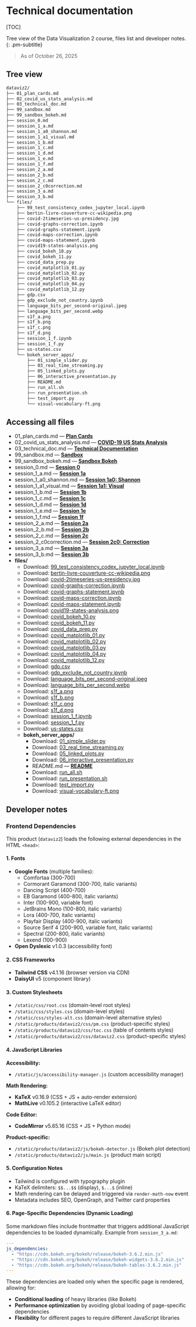 # Technical documentation


[TOC]

Tree view of the Data Visualization 2 course, files list and developer notes.
{: .pm-subtitle}



> As of October 26, 2025


## Tree view


```bash
dataviz2/
├── 01_plan_cards.md
├── 02_covid_us_stats_analysis.md
├── 03_technical_doc.md
├── 99_sandbox.md
├── 99_sandbox_bokeh.md
├── session_0.md
├── session_1_a.md
├── session_1_a0_shannon.md
├── session_1_a1_visual.md
├── session_1_b.md
├── session_1_c.md
├── session_1_d.md
├── session_1_e.md
├── session_1_f.md
├── session_2_a.md
├── session_2_b.md
├── session_2_c.md
├── session_2_c0correction.md
├── session_3_a.md
├── session_3_b.md
└── files/
    ├── 99_test_consistency_codex_jupyter_local.ipynb
    ├── bertin-livre-couverture-cc-wikipedia.png
    ├── covid-2timeseries-us-presidency.jpg
    ├── covid-graphs-correction.ipynb
    ├── covid-graphs-statement.ipynb
    ├── covid-maps-correction.ipynb
    ├── covid-maps-statement.ipynb
    ├── covid19-states-analysis.png
    ├── covid_bokeh_10.py
    ├── covid_bokeh_11.py
    ├── covid_data_prep.py
    ├── covid_matplotlib_01.py
    ├── covid_matplotlib_02.py
    ├── covid_matplotlib_03.py
    ├── covid_matplotlib_04.py
    ├── covid_matplotlib_12.py
    ├── gdp.csv
    ├── gdp_exclude_not_country.ipynb
    ├── language_bits_per_second-original.jpeg
    ├── language_bits_per_second.webp
    ├── s1f_a.png
    ├── s1f_b.png
    ├── s1f_c.png
    ├── s1f_d.png
    ├── session_1_f.ipynb
    ├── session_1_f.py
    ├── us-states.csv
    └── bokeh_server_apps/
        ├── 01_simple_slider.py
        ├── 03_real_time_streaming.py
        ├── 05_linked_plots.py
        ├── 06_interactive_presentation.py
        ├── README.md
        ├── run_all.sh
        ├── run_presentation.sh
        ├── test_import.py
        └── visual-vocabulary-ft.png
```


## Accessing all files

- 01_plan_cards.md — [**Plan Cards**](01_plan_cards.md)
- 02_covid_us_stats_analysis.md — [**COVID-19 US Stats Analysis**](02_covid_us_stats_analysis.md)
- 03_technical_doc.md — [**Technical Documentation**](03_technical_doc.md)
- 99_sandbox.md — [**Sandbox**](99_sandbox.md)
- 99_sandbox_bokeh.md — [**Sandbox Bokeh**](99_sandbox_bokeh.md)
- session_0.md — [**Session 0**](session_0.md)
- session_1_a.md — [**Session 1a**](session_1_a.md)
- session_1_a0_shannon.md — [**Session 1a0: Shannon**](session_1_a0_shannon.md)
- session_1_a1_visual.md — [**Session 1a1: Visual**](session_1_a1_visual.md)
- session_1_b.md — [**Session 1b**](session_1_b.md)
- session_1_c.md — [**Session 1c**](session_1_c.md)
- session_1_d.md — [**Session 1d**](session_1_d.md)
- session_1_e.md — [**Session 1e**](session_1_e.md)
- session_1_f.md — [**Session 1f**](session_1_f.md)
- session_2_a.md — [**Session 2a**](session_2_a.md)
- session_2_b.md — [**Session 2b**](session_2_b.md)
- session_2_c.md — [**Session 2c**](session_2_c.md)
- session_2_c0correction.md — [**Session 2c0: Correction**](session_2_c0correction.md)
- session_3_a.md — [**Session 3a**](session_3_a.md)
- session_3_b.md — [**Session 3b**](session_3_b.md)
- **files/**
    - Download: <a href="/pm/dataviz2/files/99_test_consistency_codex_jupyter_local.ipynb" download>99_test_consistency_codex_jupyter_local.ipynb</a>
    - Download: <a href="/pm/dataviz2/files/bertin-livre-couverture-cc-wikipedia.png" download>bertin-livre-couverture-cc-wikipedia.png</a>
    - Download: <a href="/pm/dataviz2/files/covid-2timeseries-us-presidency.jpg" download>covid-2timeseries-us-presidency.jpg</a>
    - Download: <a href="/pm/dataviz2/files/covid-graphs-correction.ipynb" download>covid-graphs-correction.ipynb</a>
    - Download: <a href="/pm/dataviz2/files/covid-graphs-statement.ipynb" download>covid-graphs-statement.ipynb</a>
    - Download: <a href="/pm/dataviz2/files/covid-maps-correction.ipynb" download>covid-maps-correction.ipynb</a>
    - Download: <a href="/pm/dataviz2/files/covid-maps-statement.ipynb" download>covid-maps-statement.ipynb</a>
    - Download: <a href="/pm/dataviz2/files/covid19-states-analysis.png" download>covid19-states-analysis.png</a>
    - Download: <a href="/pm/dataviz2/files/covid_bokeh_10.py" download>covid_bokeh_10.py</a>
    - Download: <a href="/pm/dataviz2/files/covid_bokeh_11.py" download>covid_bokeh_11.py</a>
    - Download: <a href="/pm/dataviz2/files/covid_data_prep.py" download>covid_data_prep.py</a>
    - Download: <a href="/pm/dataviz2/files/covid_matplotlib_01.py" download>covid_matplotlib_01.py</a>
    - Download: <a href="/pm/dataviz2/files/covid_matplotlib_02.py" download>covid_matplotlib_02.py</a>
    - Download: <a href="/pm/dataviz2/files/covid_matplotlib_03.py" download>covid_matplotlib_03.py</a>
    - Download: <a href="/pm/dataviz2/files/covid_matplotlib_04.py" download>covid_matplotlib_04.py</a>
    - Download: <a href="/pm/dataviz2/files/covid_matplotlib_12.py" download>covid_matplotlib_12.py</a>
    - Download: <a href="/pm/dataviz2/files/gdp.csv" download>gdp.csv</a>
    - Download: <a href="/pm/dataviz2/files/gdp_exclude_not_country.ipynb" download>gdp_exclude_not_country.ipynb</a>
    - Download: <a href="/pm/dataviz2/files/language_bits_per_second-original.jpeg" download>language_bits_per_second-original.jpeg</a>
    - Download: <a href="/pm/dataviz2/files/language_bits_per_second.webp" download>language_bits_per_second.webp</a>
    - Download: <a href="/pm/dataviz2/files/s1f_a.png" download>s1f_a.png</a>
    - Download: <a href="/pm/dataviz2/files/s1f_b.png" download>s1f_b.png</a>
    - Download: <a href="/pm/dataviz2/files/s1f_c.png" download>s1f_c.png</a>
    - Download: <a href="/pm/dataviz2/files/s1f_d.png" download>s1f_d.png</a>
    - Download: <a href="/pm/dataviz2/files/session_1_f.ipynb" download>session_1_f.ipynb</a>
    - Download: <a href="/pm/dataviz2/files/session_1_f.py" download>session_1_f.py</a>
    - Download: <a href="/pm/dataviz2/files/us-states.csv" download>us-states.csv</a>
    - **bokeh_server_apps/**
        - Download: <a href="/pm/dataviz2/files/bokeh_server_apps/01_simple_slider.py" download>01_simple_slider.py</a>
        - Download: <a href="/pm/dataviz2/files/bokeh_server_apps/03_real_time_streaming.py" download>03_real_time_streaming.py</a>
        - Download: <a href="/pm/dataviz2/files/bokeh_server_apps/05_linked_plots.py" download>05_linked_plots.py</a>
        - Download: <a href="/pm/dataviz2/files/bokeh_server_apps/06_interactive_presentation.py" download>06_interactive_presentation.py</a>
        - README.md — [**README**](files/bokeh_server_apps/README.md)
        - Download: <a href="/pm/dataviz2/files/bokeh_server_apps/run_all.sh" download>run_all.sh</a>
        - Download: <a href="/pm/dataviz2/files/bokeh_server_apps/run_presentation.sh" download>run_presentation.sh</a>
        - Download: <a href="/pm/dataviz2/files/bokeh_server_apps/test_import.py" download>test_import.py</a>
        - Download: <a href="/pm/dataviz2/files/bokeh_server_apps/visual-vocabulary-ft.png" download>visual-vocabulary-ft.png</a>







## Developer notes

### Frontend Dependencies

This product (`dataviz2`) loads the following external dependencies in the HTML `<head>`:

#### 1. Fonts

- **Google Fonts** (multiple families):
    - Comfortaa (300-700)
    - Cormorant Garamond (300-700, italic variants)
    - Dancing Script (400-700)
    - EB Garamond (400-800, italic variants)
    - Inter (100-900, variable font)
    - JetBrains Mono (100-800, italic variants)
    - Lora (400-700, italic variants)
    - Playfair Display (400-900, italic variants)
    - Source Serif 4 (200-900, variable font, italic variants)
    - Spectral (200-800, italic variants)
    - Lexend (100-900)
- **Open Dyslexic** v1.0.3 (accessibility font)

#### 2. CSS Frameworks

- **Tailwind CSS** v4.1.16 (browser version via CDN)
- **DaisyUI** v5 (component library)

#### 3. Custom Stylesheets

- `/static/css/root.css` (domain-level root styles)
- `/static/css/styles.css` (domain-level styles)
- `/static/css/styles-alt.css` (domain-level alternative styles)
- `/static/products/dataviz2/css/pm.css` (product-specific styles)
- `/static/products/dataviz2/css/toc.css` (table of contents styles)
- `/static/products/dataviz2/css/dataviz2.css` (product-specific styles)

#### 4. JavaScript Libraries

**Accessibility:**

- `/static/js/accessibility-manager.js` (custom accessibility manager)

**Math Rendering:**

- **KaTeX** v0.16.9 (CSS + JS + auto-render extension)
- **MathLive** v0.105.2 (interactive LaTeX editor)

**Code Editor:**

- **CodeMirror** v5.65.16 (CSS + JS + Python mode)

**Product-specific:**

- `/static/products/dataviz2/js/bokeh-detector.js` (Bokeh plot detection)
- `/static/products/dataviz2/js/main.js` (product main script)

#### 5. Configuration Notes

- Tailwind is configured with typography plugin
- KaTeX delimiters: `$$...$$` (display), `$...$` (inline)
- Math rendering can be delayed and triggered via `render-math-now` event
- Metadata includes SEO, OpenGraph, and Twitter card properties

#### 6. Page-Specific Dependencies (Dynamic Loading)

Some markdown files include frontmatter that triggers additional JavaScript dependencies to be loaded dynamically. Example from `session_3_a.md`:

```yaml
---
js_dependencies:
  - "https://cdn.bokeh.org/bokeh/release/bokeh-3.6.2.min.js"
  - "https://cdn.bokeh.org/bokeh/release/bokeh-widgets-3.6.2.min.js"
  - "https://cdn.bokeh.org/bokeh/release/bokeh-tables-3.6.2.min.js"
---
```

These dependencies are loaded only when the specific page is rendered, allowing for:

- **Conditional loading** of heavy libraries (like Bokeh)
- **Performance optimization** by avoiding global loading of page-specific dependencies
- **Flexibility** for different pages to require different JavaScript libraries
